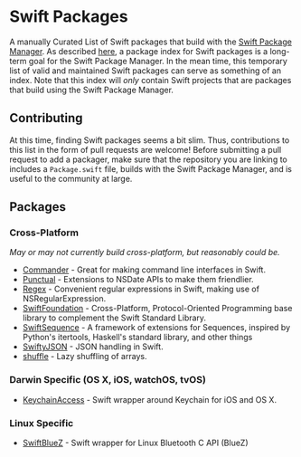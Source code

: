 # Swift Packages
A manually Curated List of Swift packages that build with the [Swift Package Manager](https://github.com/apple/swift-package-manager).  As described [here](https://github.com/apple/swift-package-manager/blob/master/Documentation/PackageManagerCommunityProposal.md#a-package-index), a package index for Swift packages is a long-term goal for the Swift Package Manager.  In the mean time, this temporary list of valid and maintained Swift packages can serve as something of an index.  Note that this index will *only* contain Swift projects that are packages that build using the Swift Package Manager.

## Contributing
At this time, finding Swift packages seems a bit slim.  Thus, contributions to this list in the form of pull requests are welcome!  Before submitting a pull request to add a packager, make sure that the repository you are linking to includes a `Package.swift` file, builds with the Swift Package Manager, and is useful to the community at large.

## Packages
### Cross-Platform
*May or may not currently build cross-platform, but reasonably could be.*
- [Commander](https://github.com/kylef/Commander) - Great for making command line interfaces in Swift.
- [Punctual](https://github.com/harlanhaskins/Punctual.swift) - Extensions to NSDate APIs to make them friendlier.
- [Regex](https://github.com/sharplet/Regex) - Convenient regular expressions in Swift, making use of NSRegularExpression.
- [SwiftFoundation](https://github.com/PureSwift/SwiftFoundation) - Cross-Platform, Protocol-Oriented Programming base library to complement the Swift Standard Library.
- [SwiftSequence](https://github.com/oisdk/SwiftSequence) - A framework of extensions for Sequences, inspired by Python's itertools, Haskell's standard library, and other things
- [SwiftyJSON](https://github.com/SwiftyJSON/SwiftyJSON) - JSON handling in Swift.
- [shuffle](https://github.com/glessard/shuffle) - Lazy shuffling of arrays.

### Darwin Specific (OS X, iOS, watchOS, tvOS)
- [KeychainAccess](https://github.com/kishikawakatsumi/KeychainAccess) - Swift wrapper around Keychain for iOS and OS X.

### Linux Specific
- [SwiftBlueZ](https://github.com/PureSwift/SwiftBlueZ) - Swift wrapper for Linux Bluetooth C API (BlueZ)